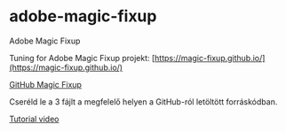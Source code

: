# adobe-magic-fixup

Adobe Magic Fixup

Tuning for Adobe Magic Fixup projekt: [https://magic-fixup.github.io/](https://magic-fixup.github.io/)

[GitHub Magic Fixup](https://github.com/adobe-research/MagicFixup)

Cseréld le a 3 fájlt a megfelelő helyen a GitHub-ról letöltött forráskódban.

[Tutorial video](https://youtu.be/x7A3XKlor8g)
